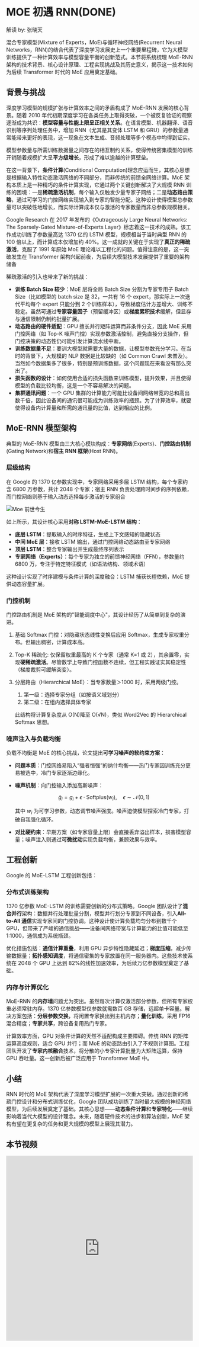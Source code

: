 <!--Copyright © ZOMI 适用于[License](https://github.com/Infrasys-AI/AIInfra)版权许可-->

# MOE 初遇 RNN(DONE)

解读 by: 张晓天

混合专家模型(Mixture of Experts，MoE)与循环神经网络(Recurrent Neural Networks，RNN)的结合代表了深度学习发展史上一个重要里程碑，它为大模型训练提供了一种计算效率与模型容量平衡的创新范式。本节将系统梳理 MoE-RNN 架构的技术背景、核心设计原理、工程实现挑战及其历史意义，揭示这一技术如何为后续 Transformer 时代的 MoE 应用奠定基础。

## 背景与挑战

深度学习模型的规模扩张与计算效率之间的矛盾构成了 MoE-RNN 发展的核心背景。随着 2010 年代初期深度学习在各类任务上取得突破，一个被反复验证的观察逐渐成为共识：**模型容量与性能上限呈正相关关系**。在语言模型、机器翻译、语音识别等序列处理任务中，增加 RNN（尤其是其变体 LSTM 和 GRU）的参数量通常能带来更好的表现，这一现象在文本生成、音频处理等多个模态中均得到证实。

模型参数量与所需训练数据量之间存在的相互制约关系，使得传统密集模型的训练开销随着规模扩大呈**平方级增长**，形成了难以逾越的计算壁垒。

在这一背景下，**条件计算**(Conditional Computation)理念应运而生，其核心思想是根据输入特性动态激活网络的不同部分，而非传统的前馈全网络计算。MoE 架构本质上是一种精巧的条件计算实现，它通过两个关键创新解决了大规模 RNN 训练的困境：一是**稀疏激活机制**，每个输入仅触发少量专家子网络；二是**动态路由策略**，通过可学习的门控网络实现输入到专家的智能分配。这种设计使得模型总参数量可以突破性地增长，而实际计算成本仅与激活的专家数量而非总参数规模相关。

Google Research 在 2017 年发布的《Outrageously Large Neural Networks: The Sparsely-Gated Mixture-of-Experts Layer》标志着这一技术的成熟。该工作成功训练了参数量高达 1370 亿的 LSTM 模型，规模相当于当时典型 RNN 的 100 倍以上，而计算成本仅增加约 40%。这一成就的关键在于实现了**真正的稀疏激活**，克服了 1991 年原始 MoE 理论难以工程化的问题。值得注意的是，这一突破发生在 Transformer 架构兴起前夜，为后续大模型技术发展提供了重要的架构储备

稀疏激活的引入也带来了新的挑战：

- **训练 Batch Size 较少**：MoE 层将全局 Batch Size 分割为专家专用子 Batch Size（比如模型的 batch size 是 32，一共有 16 个 expert，那实际上一次迭代平均每个 expert 只能分到 2 个训练样本），导致梯度估计方差增大、训练不稳定。虽然可通过**专家容量因子**（预留缓冲区）或**梯度累积技术**缓解，但显存与通信限制仍制约批量扩展。
- **动态路由的硬件适配**：GPU 擅长并行矩阵运算而非条件分支，因此 MoE 采用门控网络（如 Top-K 噪声门控）实现参数激活控制，避免直接分支操作，但门控决策的动态性仍可能引发计算流水线中断。
- **训练数据量不足**：要训大模型就需要大量的数据，让模型参数充分学习。在当时的背景下，大规模的 NLP 数据是比较缺的（如 Common Crawl 未普及）。当然如今数据集多了很多，特别是预训练数据，这个问题现在来看没有那么突出了。
- **损失函数的设计**：如何使用合适的损失函数来训练模型，提升效果，并且使得模型的负载比较均衡，这是一个不容易解决的问题。
- **集群通讯问题**：一个 GPU 集群的计算能力可能比设备间网络带宽的总和高出数千倍，因此设备间的通讯很可能成为训练效率的瓶颈。为了计算效率，就要使得设备内计算量和所需的通讯量的比值，达到相应的比例。

## MoE-RNN 模型架构

典型的 MoE-RNN 模型由三大核心模块构成：**专家网络**(Experts)、**门控路由机制**(Gating Network)和**宿主 RNN 框架**(Host RNN)。

### 层级结构

在 Google 的 1370 亿参数实现中，专家网络采用多层 LSTM 结构，每个专家约含 6800 万参数，共计 2048 个专家；宿主 RNN 负责处理跨时间步的序列依赖，而门控网络则基于输入动态选择每步激活的专家组合

![Moe 前世今生](images/02MOERNN_01.png)

如上所示，其设计核心采用**对称 LSTM-MoE-LSTM 结构**：

- **底层 LSTM**：提取输入的时序特征，生成上下文感知的隐藏状态
- **中间 MoE 层**：接收 LSTM 输出，通过门控网络动态路由至专家网络
- **顶层 LSTM**：整合专家输出并生成最终序列表示
- **专家网络（Experts）**：每个专家为独立的前馈神经网络（FFN），参数量约 6800 万，专注于特定特征模式（如语法结构、领域术语）

这种设计实现了时序建模与条件计算的深度融合：LSTM 捕获长程依赖，MoE 提供动态容量扩展。

### 门控机制

门控路由机制是 MoE 架构的"智能调度中心"，其设计经历了从简单到复杂的演进。

1. 基础 Softmax 门控：对隐藏状态线性变换后应用 Softmax，生成专家权重分布。但输出稠密，计算成本高。
2. Top-K 稀疏化:   仅保留权重最高的 K 个专家（通常 K=1 或 2），其余置零，实现**硬稀疏激活**。尽管数学上导致门控函数不连续，但工程实践证实其稳定性（梯度裁剪可缓解突变）。
3. 分层路由（Hierarchical MoE）：当专家数量＞1000 时，采用两级门控。

   1. 第一级：选择专家分组（如按语义域划分）
   2. 第二级：在组内选择具体专家

   此结构将计算复杂度从 O(N)降至 O(√N)，类似 Word2Vec 的 Hierarchical Softmax 思想。

### 噪声注入与负载均衡

负载不均衡是 MoE 的核心挑战，论文提出**可学习噪声的软约束方案**：

- **问题本质**：门控网络易陷入“强者恒强”的纳什均衡——热门专家因训练充分更易被选中，冷门专家逐渐边缘化。
- **噪声机制**：向门控输入添加高斯噪声：

  $$
  \tilde{g}_i = g_i + \epsilon \cdot \text{Softplus}(w_i), \quad \epsilon \sim \mathcal{N}(0,1)
  $$

  其中 $w_i$ 为可学习参数，动态调节噪声强度。噪声迫使模型探索冷门专家，打破自我强化循环。

- **对比硬约束**：早期方案（如专家容量上限）会直接丢弃溢出样本，损害模型容量；噪声注入则通过**可微扰动**实现负载均衡，兼顾效果与效率。

## 工程创新

Google 的 MoE-LSTM 工程创新包括：

### 分布式训练架构

1370 亿参数 MoE-LSTM 的训练需要创新的分布式策略。Google 团队设计了**混合并行**架构：数据并行处理批量分割，模型并行划分专家到不同设备，引入**All-to-All 通信**实现专家间的门控协调。这种设计使计算负载均匀分布到数千个 GPU，但带来了严峻的通信挑战——设备间网络带宽与计算能力的比值可能低至 1:1000，通信成为系统瓶颈。

优化措施包括：**通信计算重叠**，利用 GPU 异步特性隐藏延迟；**梯度压缩**，减少传输数据量；**拓扑感知调度**，将通信密集的专家放置在同一服务器内。这些技术使系统在 2048 个 GPU 上达到 82%的线性加速效率，为后续万亿参数模型奠定了基础。

### 内存与计算优化

MoE-RNN 的**内存墙**问题尤为突出。虽然每次计算仅激活部分参数，但所有专家权重必须常驻内存。1370 亿参数模型仅参数就需数百 GB 存储，远超单卡容量。解决方案包括：**分层参数交换**，将闲置专家换出到主机内存；**量化训练**，采用 FP16 混合精度；**专家共享**，跨设备复用热门专家。

计算效率方面，GPU 对条件计算的天然不适配构成主要障碍。传统 RNN 的矩阵运算高度规则，适合 GPU 并行；而 MoE 的动态路由引入了不规则计算图。工程团队开发了**专家内核融合**技术，将分散的小专家计算批量为大矩阵运算，保持 GPU 吞吐量。这一创新后被广泛应用于 Transformer MoE 中。

## 小结

RNN 时代的 MoE 架构代表了深度学习模型扩展的一次重大突破。通过创新的稀疏门控设计和分布式训练优化，Google 团队成功训练了当时最大规模的神经网络模型，为后续发展奠定了基础。其核心思想——**动态条件计算**和**专家特化**——继续影响着当代大模型的设计理念。未来，随着硬件技术的进步和算法创新，MoE 架构有望在更复杂的任务和更大规模的模型上展现其潜力。

## 本节视频

<html>
<iframe src="https://player.bilibili.com/player.html?isOutside=true&aid=114031650217858&bvid=BV1RYAjeKE3o&cid=28478472313&p=1&as_wide=1&high_quality=1&danmaku=0&t=30&autoplay=0" width="100%" height="500" scrolling="no" border="0" frameborder="no" framespacing="0" allowfullscreen="true"> </iframe>
</html>
